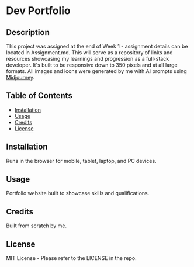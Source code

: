 # Dev Portfolio
## Description

This project was assigned at the end of Week 1 - assignment details can be located in Assignment.md.  This will serve as a repository of links and resources showcasing my learnings and progression as a full-stack developer.  It's built to be responsive down to 350 pixels and at all large formats.  All images and icons were generated by me with AI prompts using [Midjourney](https://www.midjourney.com).

## Table of Contents

- [Installation](#installation)
- [Usage](#usage)
- [Credits](#credits)
- [License](#license)

## Installation

Runs in the browser for mobile, tablet, laptop, and PC devices.

## Usage

Portfolio website built to showcase skills and qualifications.

## Credits

Built from scratch by me.

## License

MIT License - Please refer to the LICENSE in the repo.